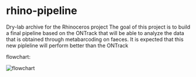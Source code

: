 # rhino-pipeline
Dry-lab archive for the Rhinoceros project
The goal of this project is to build a final pipeline based on the ONTrack that will be able to analyze the data that is obtained through metabarcoding on faeces. It is expected that this new pipleline will perform better than the ONTrack

flowchart:


![flowchart](https://user-images.githubusercontent.com/80203184/110319459-3828e100-800f-11eb-9355-879a5c342183.png)


